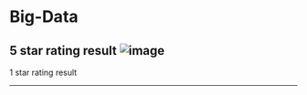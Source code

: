 # Big-Data
5 star rating result
![image](https://user-images.githubusercontent.com/59214556/148961678-06be19db-d553-41bd-9315-1a63085914a5.png)
------------------------------------------------------------------------------------------------------------------
1 star rating result

-------------------------------------------------------------------------------------------------------------------
